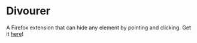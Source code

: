 # Divourer
A Firefox extension that can hide any element by pointing and clicking.
Get it [here](https://addons.mozilla.org/sv-SE/firefox/addon/divourer/ "Divourer extension page")!

